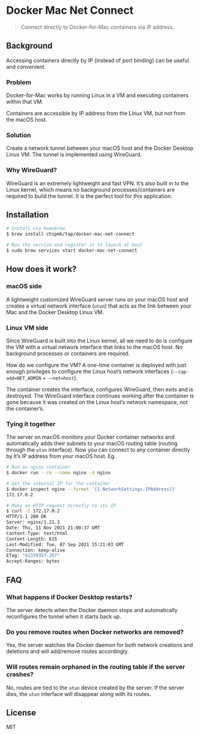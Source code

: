 # Docker Mac Net Connect

> Connect directly to Docker-for-Mac containers via IP address.

## Background

Accessing containers directly by IP (instead of port binding) can be useful and convenient.

### Problem

Docker-for-Mac works by running Linux in a VM and executing containers within that VM.

Containers are accessible by IP address from the Linux VM, but not from the macOS host.

### Solution

Create a network tunnel between your macOS host and the Docker Desktop Linux VM. The tunnel is implemented using WireGuard.

### Why WireGuard?

WireGuard is an extremely lightweight and fast VPN. It’s also built in to the Linux kernel, which means no background processes/containers are required to build the tunnel. It is the perfect tool for this application.

## Installation

```bash
# Install via Homebrew
$ brew install chipmk/tap/docker-mac-net-connect

# Run the service and register it to launch at boot
$ sudo brew services start docker-mac-net-connect
```

## How does it work?

### macOS side

A lightweight customized WireGuard server runs on your macOS host and creates a virtual network interface (`utun`) that acts as the link between your Mac and the Docker Desktop Linux VM.

### Linux VM side

Since WireGuard is built into the Linux kernel, all we need to do is configure the VM with a virtual network interface that links to the macOS host. No background processes or containers are required.

How do we configure the VM? A one-time container is deployed with just enough privileges to configure the Linux host’s network interfaces (`—-cap-add=NET_ADMIN` + `-—net=host`).

The container creates the interface, configures WireGuard, then exits and is destroyed. The WireGuard interface continues working after the container is gone because it was created on the Linux host’s network namespace, not the container’s.

### Tying it together

The server on macOS monitors your Docker container networks and automatically adds their subnets to your macOS routing table (routing through the `utun` interface). Now you can connect to any container directly by it’s IP address from your macOS host. Eg.

```bash
# Run an nginx container
$ docker run --rm --name nginx -d nginx

# Get the internal IP for the container
$ docker inspect nginx --format '{{.NetworkSettings.IPAddress}}'
172.17.0.2

# Make an HTTP request directly to its IP
$ curl -I 172.17.0.2
HTTP/1.1 200 OK
Server: nginx/1.21.3
Date: Thu, 11 Nov 2021 21:00:37 GMT
Content-Type: text/html
Content-Length: 615
Last-Modified: Tue, 07 Sep 2021 15:21:03 GMT
Connection: keep-alive
ETag: "6137835f-267"
Accept-Ranges: bytes
```

## FAQ

### What happens if Docker Desktop restarts?

The server detects when the Docker daemon stops and automatically reconfigures the tunnel when it starts back up.

### Do you remove routes when Docker networks are removed?

Yes, the server watches the Docker daemon for both network creations and deletions and will add/remove routes accordingly.

### Will routes remain orphaned in the routing table if the server crashes?

No, routes are tied to the `utun` device created by the server. If the server dies, the `utun` interface will disappear along with its routes.

## License

MIT
